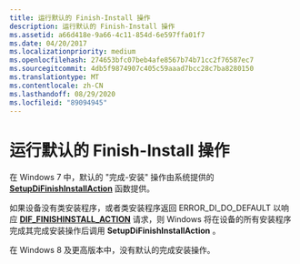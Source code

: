 ```yaml
---
title: 运行默认的 Finish-Install 操作
description: 运行默认的 Finish-Install 操作
ms.assetid: a66d418e-9a66-4c11-854d-6e597ffa01f7
ms.date: 04/20/2017
ms.localizationpriority: medium
ms.openlocfilehash: 274653bfc07beb4afe8567b74b71cc2f76587ec7
ms.sourcegitcommit: 4db5f9874907c405c59aaad7bcc28c7ba8280150
ms.translationtype: MT
ms.contentlocale: zh-CN
ms.lasthandoff: 08/29/2020
ms.locfileid: "89094945"
---
```

# <a name="running-the-default-finish-install-action"></a>运行默认的 Finish-Install 操作


在 Windows 7 中，默认的 "完成-安装" 操作由系统提供的 [**SetupDiFinishInstallAction**](/previous-versions/windows/hardware/previsioning-framework/ff551022(v=vs.85)) 函数提供。

如果设备没有类安装程序，或者类安装程序返回 ERROR_DI_DO_DEFAULT 以响应 [**DIF_FINISHINSTALL_ACTION**](./dif-finishinstall-action.md) 请求，则 Windows 将在设备的所有安装程序完成其完成安装操作后调用 **SetupDiFinishInstallAction** 。

在 Windows 8 及更高版本中，没有默认的完成安装操作。

 

